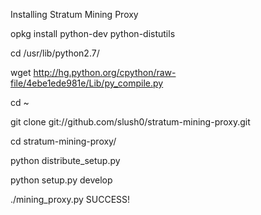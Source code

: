Installing Stratum Mining Proxy

opkg install python-dev python-distutils

cd /usr/lib/python2.7/

wget http://hg.python.org/cpython/raw-file/4ebe1ede981e/Lib/py_compile.py

cd ~

git clone git://github.com/slush0/stratum-mining-proxy.git

cd stratum-mining-proxy/

python distribute_setup.py

python setup.py develop

./mining_proxy.py  SUCCESS!
